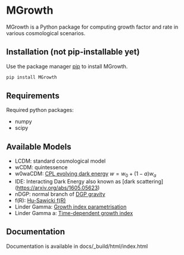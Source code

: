 # MGrowth

MGrowth is a Python package for computing growth factor and rate in various cosmological scenarios.

## Installation (not pip-installable yet)

Use the package manager [pip](https://pypi.org) to install MGrowth.

```bash
pip install MGrowth
```

## Requirements
Required python packages:
* numpy
* scipy


## Available Models
- LCDM: standard cosmological model
- wCDM: quintessence
- w0waCDM:  [CPL evolving dark energy](https://arxiv.org/abs/gr-qc/0009008) $w = w_0 + (1-a)w_a$
- IDE: Interacting Dark Energy also known as [dark scattering] (https://arxiv.org/abs/1605.05623)
- nDGP: normal branch of [DGP gravity](https://arxiv.org/abs/hep-th/0005016)
- f(R):  [Hu-Sawicki f(R)](https://arxiv.org/abs/0705.1158)
- Linder Gamma: [Growth index parametrisation](https://arxiv.org/abs/astro-ph/0507263)
- Linder Gamma a: [Time-dependent growth index](https://arxiv.org/abs/2304.07281)

## Documentation
Documentation is available in docs/_build/html/index.html
